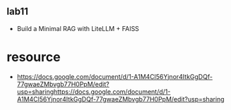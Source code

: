 ## lab11
- Build a Minimal RAG with LiteLLM + FAISS

# resource
- https://docs.google.com/document/d/1-A1M4Cl56Yjnor4ItkGgDQf-77gwaeZMbvgb77H0PpM/edit?usp=sharinghttps://docs.google.com/document/d/1-A1M4Cl56Yjnor4ItkGgDQf-77gwaeZMbvgb77H0PpM/edit?usp=sharing